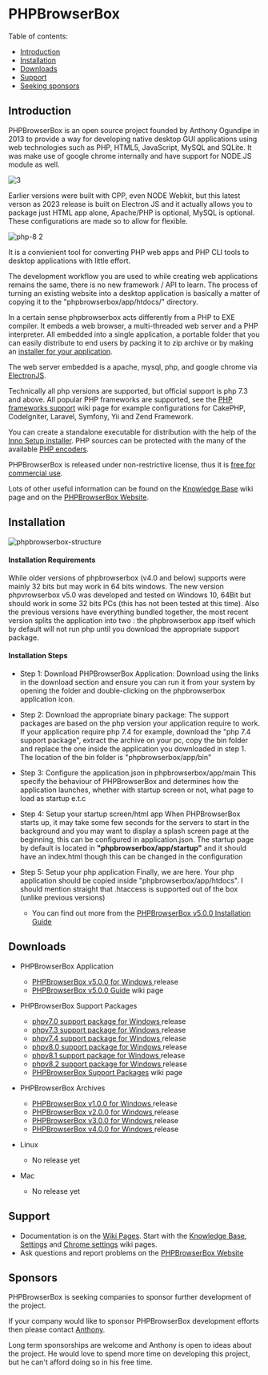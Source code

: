# PHPBrowserBox


Table of contents:
* [Introduction](#introduction)
* [Installation](#installation)
* [Downloads](#downloads)
* [Support](#support)
* [Seeking sponsors](#sponsors)


## Introduction


PHPBrowserBox is an open source project founded by Anthony Ogundipe
in 2013 to provide a way for developing native desktop GUI applications
using web technologies such as PHP, HTML5, JavaScript, MySQL and SQLite.
It was make use of google chrome internally and have support for NODE.JS module as well.

![3 ](https://user-images.githubusercontent.com/948100/221455215-802497e3-051d-415f-b109-4e3ed24b1bae.png)

Earlier versions were built with CPP, even NODE Webkit, but this latest verson as 2023 release is built on Electron JS and it actually allows you to package just HTML app alone, Apache/PHP is optional, MySQL is optional. These configurations are made so to allow for flexible.

![php-8 2](https://user-images.githubusercontent.com/948100/221455117-641db17a-557f-4319-8b9e-cd77da7ead03.png)

It is a convienient tool for converting PHP web apps and PHP CLI tools to desktop applications with little effort.

The development workflow you are used to while creating web applications
remains the same, there is no new framework / API to learn. The process
of turning an existing website into a desktop application is basically
a matter of copying it to the "phpbrowserbox/app/htdocs/" directory.

In a certain sense phpbrowserbox acts differently from a PHP to EXE compiler. It embeds
a web browser, a multi-threaded web server and a PHP interpreter. All
embedded into a single application, a portable folder that you can easily
distribute to end users by packing it to zip archive or by making an
[installer for your application](../../wiki/Knowledge-Base#application-installer).

The web server embedded is a apache, mysql, php, and google chrome via  
[ElectronJS](https://electronjs.org).

Technically all php versions are supported, but official support is php 7.3 and above.
All popular PHP frameworks are supported, see the
[PHP frameworks support](../../wiki/PHP-frameworks-support) wiki page
for example configurations for CakePHP, CodeIgniter, Laravel, Symfony, Yii and Zend Framework.  


You can create a standalone executable for
distribution with the help of the
[Inno Setup installer](../../wiki/Knowledge-Base#application-installer).
PHP sources can be protected with the many of the available
[PHP encoders](../../wiki/Knowledge-Base#how-do-i-protect-php-sources-in-the-www-directory).

PHPBrowserBox is released under non-restrictive license, thus it is
[free for commercial use](../../wiki/Knowledge-Base#can-i-use-php-browserbox-in-a-commercial-closed-sourced-project).


Lots of other useful information can be found on the
[Knowledge Base](../../wiki/Knowledge-Base) wiki page and on the
[PHPBrowserBox Website](https://phpbrowserbox.com).

## Installation
![phpbrowserbox-structure](https://user-images.githubusercontent.com/948100/221671814-5b345dea-d8ef-4c90-ac72-2fe81cba1511.png)

#### Installation Requirements
While older versions of phpbrowserbox (v4.0 and below) supports were mainly 32 bits but may work in 64 bits windows.
The new version phpvrowserbox v5.0 was developed and tested on Windows 10, 64Bit but should work in some 32 bits PCs (this has not been tested at this time).
Also the previous versions have everything bundled together, the most recent version splits the application into two : the phpbrowserbox app itself which by default will not run php until you download the appropriate support package.

#### Installation Steps

* Step 1: Download PHPBrowserBox Application:
Download using the links in the download section and ensure you can run it from your system by opening the folder and double-clicking on the phpbrowserbox application icon.

* Step 2: Download the appropriate binary package:
The support packages are based on the php version your application require to work. If your application require php 7.4 for example, download the "php 7.4 support package", extract the archive on your pc, copy the bin folder and replace the one inside the application you downloaded in step 1. The location of the bin folder is "phpbrowserbox/app/bin"

* Step 3: Configure the application.json in phpbrowserbox/app/main
This specify the behaviour of PHPBrowserBox and determines how the application launches, whether with startup screen or not, what page to load as startup e.t.c

* Step 4: Setup your startup screen/html app
When PHPBrowserBox starts up, it may take some few seconds for the servers to start in the background and you may want to display a splash screen page at the beginning, this can be configured in application.json. The startup page by default is located in **"phpbrowserbox/app/startup"** and it should have an index.html though this can be changed in the configuration

* Step 5: Setup your php application
Finally, we are here. Your php application should be copied inside "phpbrowserbox/app/htdocs". I should mention straight that .htaccess is supported out of the box (unlike previous versions)

    - You can find out more from  the [PHPBrowserBox v5.0.0 Installation Guide](https://github.com/dhtml/phpbrowserbox/wiki/PHP-BrowserBox-v5.0.0-installation-guide)


## Downloads

  * PHPBrowserBox Application
    - [PHPBrowserBox v5.0.0 for Windows
](https://github.com/dhtml/phpbrowserbox/releases/tag/version-v5.0-rc)
      release
    - [PHPBrowserBox v5.0.0 Guide](https://github.com/dhtml/phpbrowserbox/wiki/PHP-BrowserBox-v5.0.0)
      wiki page

  * PHPBrowserBox Support Packages
    - [phpv7.0 support package for Windows
](https://github.com/dhtml/phpbrowserbox/releases/tag/php-version-v7.0-rc)
      release
    - [phpv7.3 support package for Windows
](https://github.com/dhtml/phpbrowserbox/releases/tag/php-version-v7.3-rc)
      release
    - [phpv7.4 support package for Windows
](https://github.com/dhtml/phpbrowserbox/releases/tag/php-version-v7.4-rc)
      release
    - [phpv8.0 support package for Windows
](https://github.com/dhtml/phpbrowserbox/releases/tag/php-version-v8.0-rc)
      release
    - [phpv8.1 support package for Windows
](https://github.com/dhtml/phpbrowserbox/releases/tag/php-version-v8.1-rc)
      release
    - [phpv8.2 support package for Windows
](https://github.com/dhtml/phpbrowserbox/releases/tag/php-version-v8.2-rc)
      release
    - [PHPBrowserBox Support Packages](https://github.com/dhtml/phpbrowserbox/wiki/PHP-BrowserBox-support-v5.0.0)
      wiki page

  * PHPBrowserBox Archives
    - [PHPBrowserBox v1.0.0 for Windows
](https://github.com/dhtml/phpbrowserbox/releases/tag/version-v1.0-rc)
      release
    - [PHPBrowserBox v2.0.0 for Windows
](https://github.com/dhtml/phpbrowserbox/releases/tag/version-v2.0-rc)
      release
    - [PHPBrowserBox v3.0.0 for Windows
](https://github.com/dhtml/phpbrowserbox/releases/tag/version-v3.0-rc)
      release
    - [PHPBrowserBox v4.0.0 for Windows
](https://github.com/dhtml/phpbrowserbox/releases/tag/version-v4.0-rc)
      release

  * Linux
    - No release yet

  * Mac
    - No release yet


## Support

* Documentation is on the [Wiki Pages](../../wiki). Start with the
  [Knowledge Base](../../wiki/Knowledge-Base), [Settings](../../wiki/Settings)
  and [Chrome settings](../../wiki/Chrome-settings) wiki pages.
* Ask questions and report problems on the
  [PHPBrowserBox Website](https://phpbrowserbox.com)



## Sponsors

PHPBrowserBox is seeking companies to sponsor further development of the project.

If your company would like to sponsor PHPBrowserBox development efforts
then please contact [Anthony](https://www.linkedin.com/in/anthonyogundipe/).

Long term sponsorships are welcome and Anthony is open to ideas about
the project. He would love to spend more time on developing this project,
but he can't afford doing so in his free time.
